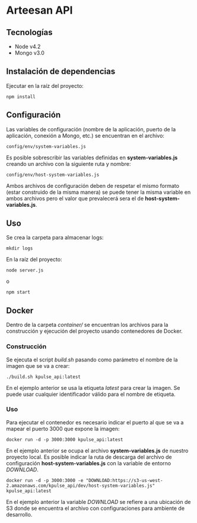 # Arteesan API

## Tecnologías
- Node v4.2
- Mongo v3.0

## Instalación de dependencias

Ejecutar en la raíz del proyecto:

```
npm install
```

## Configuración

Las variables de configuración (nombre de la aplicación, puerto de la aplicación, conexión a Mongo, etc.) se encuentran en el archivo:

```
config/env/system-variables.js
```

Es posible sobrescribir las variables definidas en **system-variables.js** creando un archivo con la siguiente ruta y nombre:

```
config/env/host-system-variables.js
```

Ambos archivos de configuración deben de respetar el mismo formato (estar construido de la misma manera) se puede tener la misma variable en ambos archivos pero el valor que prevalecerá sera el de **host-system-variables.js**.

## Uso

Se crea la carpeta para almacenar logs:

```
mkdir logs
```

En la raíz del proyecto:

```
node server.js
```
o
```
npm start
```

## Docker

Dentro de la carpeta *container/* se encuentran los archivos para la construcción y ejecución del proyecto usando contenedores de Docker.

### Construcción

Se ejecuta el script *build.sh* pasando como parámetro el nombre de la imagen que se va a crear:

```
./build.sh kpulse_api:latest
```

En el ejemplo anterior se usa la etiqueta *latest* para crear la imagen. Se puede usar cualquier identificador válido para el nombre de etiqueta.

### Uso

Para ejecutar el contenedor es necesario indicar el puerto al que se va a mapear el puerto 3000 que expone la imagen:

```
docker run -d -p 3000:3000 kpulse_api:latest
```

En el ejemplo anterior se ocupa el archivo **system-variables.js** de nuestro proyecto local. Es posible indicar la ruta de descarga del archivo de configuración **host-system-variables.js** con la variable de entorno *DOWNLOAD*.

```
docker run -d -p 3000:3000 -e "DOWNLOAD:https://s3-us-west-2.amazonaws.com/kpulse_api/dev/host-system-variables.js" kpulse_api:latest
```
En el ejemplo anterior la variable *DOWNLOAD* se refiere a una ubicación de S3 donde se encuentra el archivo con configuraciones para ambiente de desarrollo.
